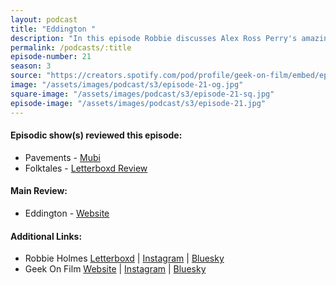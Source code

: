 ```yaml
---
layout: podcast
title: "Eddington "
description: "In this episode Robbie discusses Alex Ross Perry's amazing Pavements a new documentary called Folktales and Ari Aster's Eddington."
permalink: /podcasts/:title
episode-number: 21
season: 3
source: "https://creators.spotify.com/pod/profile/geek-on-film/embed/episodes/S3-E21---Eddington-e35rfpq"
image: "/assets/images/podcast/s3/episode-21-og.jpg"
square-image: "/assets/images/podcast/s3/episode-21-sq.jpg"
episode-image: "/assets/images/podcast/s3/episode-21.jpg"
---
```

<section>
  <h4>Episodic show(s) reviewed this episode:</h4>
    <ul>
      <li>Pavements - <a href="https://mubi.com/en/us/films/pavements" rel="ugc noopener noreferrer" target="_blank">Mubi</a></li>
      <li>Folktales - <a href="https://letterboxd.com/robbiethegeek/film/folktales/" rel="ugc noopener noreferrer" target="_blank">Letterboxd Review</a></li>
    </ul>
</section>
<section>
  <h4>Main Review:</h4>
    <ul>
      <li>Eddington - <a href="https://a24films.com/films/eddington" rel="ugc noopener noreferrer" target="_blank">Website</a></li>
    </ul>
</section>
<section>
  <h4>Additional Links:</h4>
  <ul>
    <li>Robbie Holmes <a href="https://letterboxd.com/robbiethegeek/" rel="ugc noopener noreferrer" target="_blank">Letterboxd</a> | <a href="https://www.instagram.com/robbiethegeek/" rel="ugc noopener noreferrer" target="_blank">Instagram</a> | <a href="https://bsky.app/profile/robbiethegeek.bsky.social" rel="ugc noopener noreferrer" target="_blank">Bluesky</a></li>
    <li>Geek On Film <a href="https://geekonfilm.com/" rel="ugc noopener noreferrer" target="_blank">Website</a> | <a href="https://www.instagram.com/geekonfilmcom/" rel="ugc noopener noreferrer" target="_blank">Instagram</a> | <a href="https://bsky.app/profile/geekonfilm.bsky.social" rel="ugc noopener noreferrer" target="_blank">Bluesky</a></li>
  </ul>
</section>

